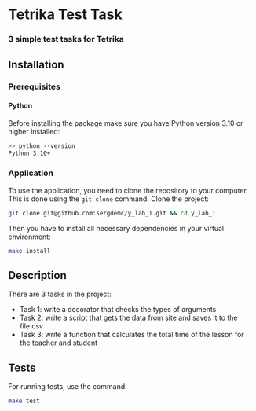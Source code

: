 # Tetrika Test Task
### 3 simple test tasks for Tetrika

## Installation

### Prerequisites

#### Python

Before installing the package make sure you have Python version 3.10 or higher installed:

```bash
>> python --version
Python 3.10+
```

### Application

To use the application, you need to clone the repository to your computer. This is done using the `git clone` command. Clone the project:

```bash
git clone git@github.com:sergdemc/y_lab_1.git && cd y_lab_1
```

Then you have to install all necessary dependencies in your virtual environment:

```bash
make install
```

## Description

There are 3 tasks in the project:
 - Task 1: write a decorator that checks the types of arguments
 - Task 2: write a script that gets the data from site and saves it to the file.csv
 - Task 3: write a function that calculates the total time of the lesson for the teacher and student


## Tests

For running tests, use the command:
```bash
make test
```
